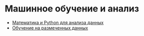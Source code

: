 # Машинное обучение и анализ
- [Математика и Python для анализа данных](C1)
- [Обучение на размеченных данных](C2)
